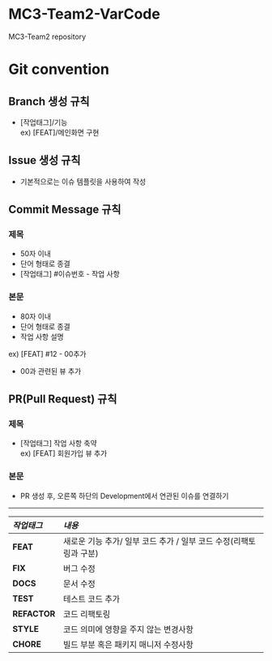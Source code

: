 # MC3-Team2-VarCode
MC3-Team2 repository

# Git convention
## Branch 생성 규칙
* [작업태그]/기능  
ex) [FEAT]/메인화면 구현

## Issue 생성 규칙
* 기본적으로는 이슈 템플릿을 사용하여 작성

## Commit Message 규칙
### 제목
* 50자 이내
* 단어 형태로 종결
* [작업태그] #이슈번호 - 작업 사항
### 본문
* 80자 이내
* 단어 형태로 종결
* 작업 사항 설명  

ex) [FEAT] #12 - 00추가
* 00과 관련된 뷰 추가

## PR(Pull Request) 규칙
### 제목
* [작업태그] 작업 사항 축약  
ex) [FEAT] 회원가입 뷰 추가
### 본문
* PR 생성 후, 오른쪽 하단의 Development에서 연관된 이슈를 연결하기
---
|*작업태그*|*내용*|
|:---|:---|
|**FEAT**|새로운 기능 추가/ 일부 코드 추가 / 일부 코드 수정(리팩토링과 구분)|
|**FIX**|버그 수정|
|**DOCS**|문서 수정|
|**TEST**|테스트 코드 추가|
|**REFACTOR**|코드 리팩토링| 
|**STYLE**|코드 의미에 영향을 주지 않는 변경사항|
|**CHORE**|빌드 부분 혹은 패키지 매니저 수정사항|

